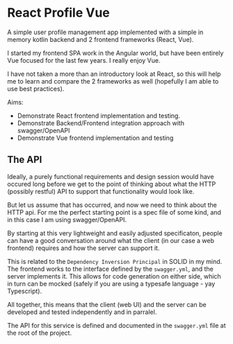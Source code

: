 # React Profile Vue

A simple user profile management app implemented with a simple in memory kotlin backend and 2 frontend frameworks (React, Vue).

I started my frontend SPA work in the Angular world, but have been entirely Vue focused for the last few years. I really enjoy Vue.

I have not taken a more than an introductory look at React, so this will help me to learn and compare the 2 frameworks as well (hopefully I am able to use best practices).

Aims:

 - Demonstrate React frontend implementation and testing.
 - Demonstrate Backend/Frontend integration approach with swagger/OpenAPI
 - Demonstrate Vue frontend implementation and testing
 
 ## The API
 
 Ideally, a purely functional requirements and design session would have occured long before we get to the point of thinking about what the HTTP (possibly restful) API to support that functionality would look like.
 
 But let us assume that has occurred, and now we need to think about the HTTP api. For me the perfect starting point is a spec file of some kind, and in this case I am using swagger/OpenAPI.
 
 By starting at this very lightweight and easily adjusted specificaton, people can have a good conversation around what the client (in our case a web frontend) requires and how the server can support it.
 
 This is related to the `Dependency Inversion Principal` in SOLID in my mind. The frontend works to the interface defined by the `swagger.yml`, and the server implements it. This allows for code generation on either side, which in turn can be mocked (safely if you are using a typesafe language - yay Typescript).
 
 All together, this means that the client (web UI) and the server can be developed and tested independently and in parralel.
 
 The API for this service is defined and documented in the `swagger.yml` file at the root of the project.
 
 
